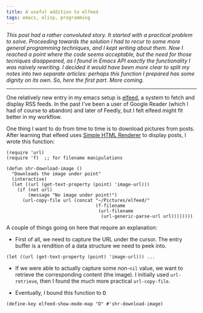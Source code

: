 ```yaml
---
title: A useful addition to elfeed
tags: emacs, elisp, programming
---
```


_This post had a rather convoluted story. It started with a practical
problem to solve. Proceeding towards the solution I had to recur to
some more general programming techniques, and I kept writing about
them. Now I reached a point where the code seems acceptable, but the
need for those tecniques disappeared, as I found in Emacs API exactly
the functionality I was naively rewriting. I decided it would have
been more clear to split my notes into two separate articles: perhaps
this function I prepared has some dignity on its own. So, here the
first part. More coming._

* * * *

One relatively new entry in my emacs setup is
[elfeed](http://nullprogram.com/blog/2013/09/04/), a system to fetch
and display RSS feeds. In the past I've been a user of Google Reader
(which I had of course to abandon) and later of Feedly, but I felt
elfeed might fit better in my workflow.

One thing I want to do from time to time is to download pictures from
posts. After learning that elfeed uses
[Simple HTML Renderer](https://www.emacswiki.org/emacs/HtmlRendering)
to display posts, I wrote this function:

~~~~ {.commonlisp}
(require 'url)
(require 'f)  ;; for filename manipulations

(defun shr-download-image ()
  "Downloads the image under point"
  (interactive)
  (let ((url (get-text-property (point) 'image-url)))
    (if (not url)
        (message "No image under point!")
      (url-copy-file url (concat "~/Pictures/elfeed/"
                                 (f-filename
                                  (url-filename
                                   (url-generic-parse-url url))))))))
~~~~

A couple of things going on here that require an explanation:

* First of all, we need to capture the URL under the cursor. The entry
  buffer is a rendition of a data structure we need to peek into.
 
~~~~ {.commonlisp}
(let ((url (get-text-property (point) 'image-url))) ...
~~~~

* If we were able to actually capture some non-`nil` value, we want to
  retrieve the corresponding content (the image). I initially used
  `url-retrieve`, then I found the much more practical `url-copy-file`.
  
* Eventually, I bound this function to <kbd>D</kbd>

~~~~ {.commonlisp}
(define-key elfeed-show-mode-map "D" #'shr-download-image)
~~~~
